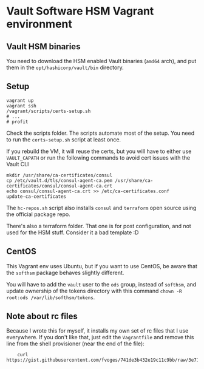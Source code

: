 # Vault Software HSM Vagrant environment

## Vault HSM binaries

You need to download the HSM enabled Vault binaries (`amd64` arch), and put them in the `opt/hashicorp/vault/bin` directory.

## Setup

```shell
vagrant up
vagrant ssh
/vagrant/scripts/certs-setup.sh
# ...
# profit
```

Check the scripts folder. The scripts automate most of the setup. You need to run the `certs-setup.sh` script at least once.

If you rebuild the VM, it will reuse the certs, but you will have to either use `VAULT_CAPATH` or run the following commands to avoid cert issues with the Vault CLI

```shell
mkdir /usr/share/ca-certificates/consul
cp /etc/vault.d/tls/consul-agent-ca.pem /usr/share/ca-certificates/consul/consul-agent-ca.crt
echo consul/consul-agent-ca.crt >> /etc/ca-certificates.conf
update-ca-certificates
```

The `hc-repos.sh` script also installs `consul` and `terraform` open source using the official package repo.

There's also a terraform folder. That one is for post configuration, and not used for the HSM stuff. Consider it a bad template :D

## CentOS

This Vagrant env uses Ubuntu, but if you want to use CentOS, be aware that the `softhsm` package behaves slightly different.

 You will have to add the `vault` user to the `ods` group, instead of `softhsm`, and update ownership of the tokens directory with this command `chown -R root:ods /var/lib/softhsm/tokens`.

## Note about rc files

Because I wrote this for myself, it installs my own set of rc files that I use everywhere. If you don't like that, just edit the `Vagrantfile` and remove this line from the shell provisioner (near the end of the file):

```shell
    curl https://gist.githubusercontent.com/fvoges/741de3b432e19c11c9bb/raw/3e71f78308a63f7a62cf9252131501b2e7338c7d/debian_install.sh|bash
```
